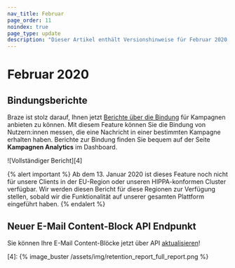 ```yaml
---
nav_title: Februar
page_order: 11
noindex: true
page_type: update
description: "Dieser Artikel enthält Versionshinweise für Februar 2020."
---
```

# Februar 2020

## Bindungsberichte

Braze ist stolz darauf, Ihnen jetzt [Berichte über die Bindung]({{site.baseurl}}/user_guide/analytics/reporting/retention_reports/) für Kampagnen anbieten zu können. Mit diesem Feature können Sie die Bindung von Nutzern:innen messen, die eine Nachricht in einer bestimmten Kampagne erhalten haben. Berichte zur Bindung finden Sie bequem auf der Seite **Kampagnen Analytics** im Dashboard. 

![Vollständiger Bericht][4]

{% alert important %}
Ab dem 13\. Januar 2020 ist dieses Feature noch nicht für unsere Clients in der EU-Region oder unseren HIPPA-konformen Cluster verfügbar. Wir werden diesen Bericht für diese Regionen zur Verfügung stellen, sobald wir die Funktionalität auf unserer gesamten Plattform eingeführt haben.
{% endalert %}

## Neuer E-Mail Content-Block API Endpunkt

Sie können Ihre E-Mail Content-Blöcke jetzt über API [aktualisieren]({{site.baseurl}}/api/endpoints/templates/content_blocks_templates/post_update_content_block/)!

[4]: {% image_buster /assets/img/retention_report_full_report.png %}
